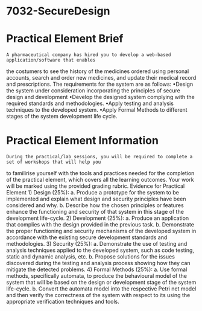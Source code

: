 # 7032-SecureDesign

# Practical Element Brief
    A pharmaceutical company has hired you to develop a web-based application/software that enables
the costumers to see the history of the medicines ordered using personal accounts, search and order
new medicines, and update their medical record and prescriptions. The requirements for the system are
as follows:
    •Design the system under consideration incorporating the principles of secure design and development
    •Develop the designed system complying with the required standards and methodologies.
    •Apply testing and analysis techniques to the developed system.
    •Apply Formal Methods to different stages of the system development life cycle.

# Practical Element Information
    During the practical/lab sessions, you will be required to complete a set of workshops that will help you
to familirise yourself with the tools and practices needed for the completion of the practical element,
which covers all the learning outcomes. Your work will be marked using the provided grading rubric.
Evidence for Practical Element
    1) Design (25%):
        a. Produce a prototype for the system to be implemented and explain what design and security principles have been considered and why.
        b. Describe how the chosen principles or features enhance the functioning and security of that system in this stage of the development life-cycle.
    2) Development (25%):
        a. Produce an application that complies with the design provided in the previous task.
        b. Demonstrate the proper functioning and security mechanisms of the developed system in accordance with the existing secure development standards and methodologies.
    3) Security (25%):
        a. Demonstrate the use of testing and analysis techniques applied to the developed system, such as code testing, static and dynamic analysis, etc.
        b. Propose solutions for the issues discovered during the testing and analysis process showing how they can mitigate the detected problems.
    4) Formal Methods (25%):
        a. Use formal methods, specifically automata, to produce the behavioural model of the system that will be based on the design or development stage of the system life-cycle.
        b. Convert the automata model into the respective Petri net model and then verify the correctness of the system with respect to its using the appropriate verification techniques and tools.       